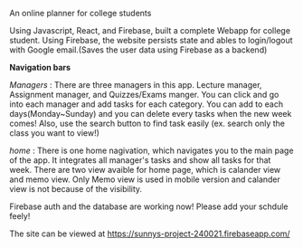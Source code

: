 An online planner for college students

Using Javascript, React, and Firebase, built a complete
Webapp for college student. Using Firebase, the website
persists state and ables to login/logout with Google
email.(Saves the user data using Firebase as a backend)



**Navigation bars** 

*Managers* : There are three managers in this app. Lecture manager, Assignment manager, and Quizzes/Exams manger. You can click and go into each manager and add tasks for each category. You can add to each days(Monday~Sunday) and you can delete every tasks when the new week comes! Also, use the search button to find task easily (ex. search only the class you want to view!)

*home* : There is one home nagivation, which navigates you to the main page of the app. It integrates all manager's tasks and show all tasks for that week. There are two view avaible for home page, which is calander view and memo view. Only Memo view is used in mobile version and calander view is not because of the visibility. 


Firebase auth and the database are working now! Please add your schdule feely!

The site can be viewed at <https://sunnys-project-240021.firebaseapp.com/>
